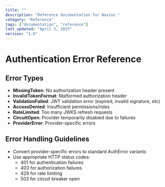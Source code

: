 ```yaml
---
title: ""
description: "Reference documentation for Navius "
category: "Reference"
tags: ["documentation", "reference"]
last_updated: "April 3, 2025"
version: "1.0"
---
```



# Authentication Error Reference

## Error Types
- **MissingToken**: No authorization header present
- **InvalidTokenFormat**: Malformed authorization header
- **ValidationFailed**: JWT validation error (expired, invalid signature, etc)
- **AccessDenied**: Insufficient permissions/roles
- **RateLimited**: Too many JWKS refresh requests
- **CircuitOpen**: Provider temporarily disabled due to failures
- **ProviderError**: Provider-specific errors

## Error Handling Guidelines
- Convert provider-specific errors to standard AuthError variants
- Use appropriate HTTP status codes:
  - 401 for authentication failures
  - 403 for authorization failures
  - 429 for rate limiting
  - 503 for circuit breaker open 
